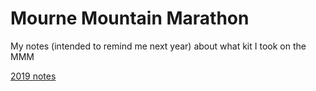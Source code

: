 # Mourne Mountain Marathon

My notes (intended to remind me next year) about what kit I took on the MMM

[2019 notes](2019.md)

